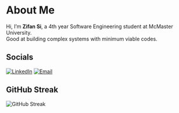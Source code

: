 # About Me

Hi, I’m **Zifan Si**, a 4th year Software Engineering student at McMaster University.  
Good at building complex systems with minimum viable codes.


## Socials
[![LinkedIn](https://img.shields.io/badge/LinkedIn-%230077B5.svg?logo=linkedin&logoColor=white)](https://www.linkedin.com/in/zifansi/) 
[![Email](https://img.shields.io/badge/Email-D14836?logo=gmail&logoColor=white)](mailto:zifansi102@gmail.com) 

## GitHub Streak
![GitHub Streak](https://github-readme-streak-stats.herokuapp.com/?user=zifansi&theme=radical)


